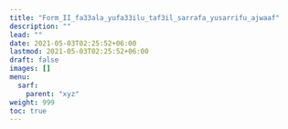 ```yaml
---
title: "Form_II_fa33ala_yufa33ilu_taf3il_sarrafa_yusarrifu_ajwaaf"
description: ""
lead: ""
date: 2021-05-03T02:25:52+06:00
lastmod: 2021-05-03T02:25:52+06:00
draft: false
images: []
menu: 
  sarf:
    parent: "xyz"
weight: 999
toc: true
---
```



